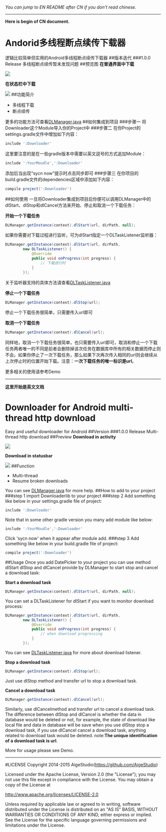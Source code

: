 *You can jump to EN README after CN if you don't read chinese.*
***
**Here is begin of CN document.**
# Andorid多线程断点续传下载器
逻辑比较简单但实用的Android多线程断点续传下载器
##版本迭代
###1.0.0 Release
多线程断点续传暂未发现问题
##预览图
**在普通界面中下载**

![](https://github.com/AigeStudio/MultiThreadDownloader/blob/master/preview1.gif)

**在状态栏中下载**

![](https://github.com/AigeStudio/MultiThreadDownloader/blob/master/preview2.gif)
##功能简介
* 多线程下载
* 断点续传

更多的功能方法可查看[DLManager.java](https://github.com/AigeStudio/MultiThreadDownloader/blob/master/Downloader/src/main/java/cn/aigestudio/downloader/bizs/DLManager.java)
##如何集成到项目
###步骤一
将Downloader这个Module导入你的Project中
###步骤二
在你Project的settings.gradle文件中增加如下内容：
```gradle
include ':Downloader'
```
这里要注意的是在一些gradle版本中需要以英文逗号的方式追加Module：
```gradle
include ':YourMoudle',':Downloader'
```
添加后当出现“sycn now”提示时点击同步即可
###步骤三
在你项目的build.gradle文件的dependencies区域中添加如下内容：
```gradle
compile project(':Downloader')
```
##如何使用
一旦将Downloader集成到项目后你便可以调用DLManager中的dlStart、dlStop和dlCancel方法来开始、停止和取消一个下载任务：

**开始一个下载任务**
```Java
DLManager.getInstance(context).dlStart(url, dirPath, null);
```
如果你需要对下载过程进行监听，可为dlStart指定一个DLTaskListener监听器：
```Java
DLManager.getInstance(context).dlStart(url, dirPath,
        new DLTaskListener() {
            @Override
            public void onProgress(int progress) {
                // 下载进行时
            }
        });
```
关于监听器支持的具体方法请查看[DLTaskListener.java](https://github.com/AigeStudio/MultiThreadDownloader/blob/master/Downloader/src/main/java/cn/aigestudio/downloader/interfaces/DLTaskListener.java)

**停止一个下载任务**
```Java
DLManager.getInstance(context).dlStop(url);
```
停止一个下载任务很简单，只需要传入url即可

**取消一个下载任务**
```Java
DLManager.getInstance(context).dlCancel(url);
```
同样地，取消一个下载任务很简单，也只需要传入url即可，取消和停止一个下载任务两者唯一的不同是前者会删除掉该次任务在数据库中所有的相关数据而停止则不会。如果你停止了一次下载任务，那么如果下次再次传入相同的url则会继续从上次停止时的位置开始下载。注意：**一次下载任务的唯一标识是url**。

更多相关的使用请参考Demo

***
**这里开始是英文文档**
# Downloader for Android multi-thread http download
Easy and useful downloader for Android
##Version
###1.0.0 Release
Multi-thread http download
##Preview
**Download in activity**

![](https://github.com/AigeStudio/MultiThreadDownloader/blob/master/preview1.gif)

**Download in statusbar**

![](https://github.com/AigeStudio/MultiThreadDownloader/blob/master/preview2.gif)
##Function
* Multi-thread
* Resume broken downloads

You can see [DLManager.java](https://github.com/AigeStudio/MultiThreadDownloader/blob/master/Downloader/src/main/java/cn/aigestudio/downloader/bizs/DLManager.java) for more help.
##How to add to your project
###step 1
import Downloaderlib to your project
###step 2
Add something like below in your settings.gradle file of project:
```gradle
include ':Downloader'
```
Note that in some other gradle version you many add module like below:
```gradle
include ':YourMoudle',':Downloader'
```
Click 'sycn now' when it appear after module add.
###step 3
Add something like below in your build.gradle file of project:
```gradle
compile project(':Downloader')
```
##Usage
Once you add DatePicker to your project you can use method dlStart dlStop and dlCancel provide by DLManager to start stop and cancel a download task:

**Start a download task**
```Java
DLManager.getInstance(context).dlStart(url, dirPath, null);
```
You can set a DLTaskListener for dlStart if you want to monitor download process:
```Java
DLManager.getInstance(context).dlStart(url, dirPath,
        new DLTaskListener() {
            @Override
            public void onProgress(int progress) {
                // when download progressing
            }
        });
```
You can see [DLTaskListener.java](https://github.com/AigeStudio/MultiThreadDownloader/blob/master/Downloader/src/main/java/cn/aigestudio/downloader/interfaces/DLTaskListener.java) for more about download listener.

**Stop a download task**
```Java
DLManager.getInstance(context).dlStop(url);
```
Just use dlStop method and transfer url to stop a download task.

**Cancel a download task**
```Java
DLManager.getInstance(context).dlCancel(url);
```
Similarly, use dlCancelmethod and transfer url to cancel a download task. The difference between dlStop and dlCancel is whether the data in database would be deleted or not, for example, the state of download like local file and data in database will be save when you use dlStop stop a download task, if you use dlCancel cancel a download task, anything related to download task would be deleted. note:**The unique identification of a download task is url**.

More for usage please see Demo.

***
#LICENSE
 Copyright 2014-2015 AigeStudio(https://github.com/AigeStudio)

 Licensed under the Apache License, Version 2.0 (the "License");
 you may not use this file except in compliance with the License.
 You may obtain a copy of the License at

 http://www.apache.org/licenses/LICENSE-2.0

 Unless required by applicable law or agreed to in writing, software
 distributed under the License is distributed on an "AS IS" BASIS,
 WITHOUT WARRANTIES OR CONDITIONS OF ANY KIND, either express or implied.
 See the License for the specific language governing permissions and
 limitations under the License.

